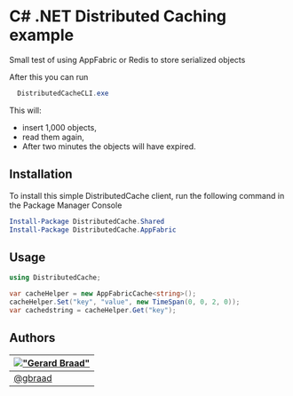 C# .NET Distributed Caching example
===================================


Small test of using AppFabric or Redis to store serialized objects


After this you can run
```powershell
  DistributedCacheCLI.exe
```

This will:
  * insert 1,000 objects,
  * read them again,
  * After two minutes the objects will have expired.


Installation
------------

To install this simple DistributedCache client, run the following command in the Package Manager Console
```powershell
Install-Package DistributedCache.Shared
Install-Package DistributedCache.AppFabric
```


Usage
-----

```cs
using DistributedCache;

var cacheHelper = new AppFabricCache<string>();
cacheHelper.Set("key", "value", new TimeSpan(0, 0, 2, 0));
var cachedstring = cacheHelper.Get("key");
```


Authors
-------

| [!["Gerard Braad"](http://gravatar.com/avatar/e466994eea3c2a1672564e45aca844d0.png?s=60)](http://gbraad.nl "Gerard Braad <me@gbraad.nl>") |
|---|
| [@gbraad](https://twitter.com/gbraad)  |
